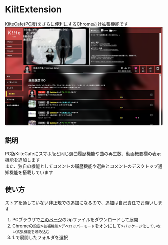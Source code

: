 # KiitExtension
[KiiteCafe(PC版)](https://cafe.kiite.jp/)をさらに便利にするChrome向け拡張機能です  
![使用例](/images/screenshot01.png)

## 説明
PC版KiiteCafeにスマホ版と同じ選曲履歴機能や曲の再生数、動画概要欄の表示機能を追加します  
また、独自の機能としてコメントの履歴機能や選曲とコメントのデスクトップ通知機能を搭載しています  

## 使い方
ストアを通していない非正規での追加になるので、追加は自己責任でお願いします  
1. PCブラウザで[このページ](https://github.com/fanta-git/KiitExtensions/releases/latest)のzipファイルをダウンロードして展開
2. Chromeの`設定`>`拡張機能`>`デベロッパーモード`をオンにして>`パッケージ化していない拡張機能を読み込む`  
3. 1.で展開したフォルダを選択  
